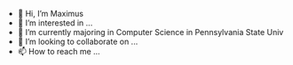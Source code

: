- 👋 Hi, I’m Maximus
- 👀 I’m interested in ...
- 🌱 I’m currently majoring in Computer Science in Pennsylvania State Univ
- 💞️ I’m looking to collaborate on ...
- 📫 How to reach me ...

<!---
Tatters1996/Tatters1996 is a ✨ special ✨ repository because its `README.md` (this file) appears on your GitHub profile.
You can click the Preview link to take a look at your changes.
--->
